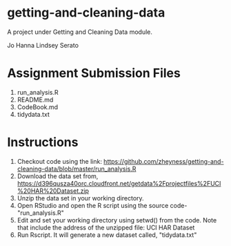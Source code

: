 # getting-and-cleaning-data
A project under Getting and Cleaning Data module.

Jo Hanna Lindsey Serato

# Assignment Submission Files
1. run_analysis.R
2. README.md
3. CodeBook.md
4. tidydata.txt

# Instructions
1. Checkout code using the link: 
https://github.com/zheyness/getting-and-cleaning-data/blob/master/run_analysis.R
2. Download the data set from, 
https://d396qusza40orc.cloudfront.net/getdata%2Fprojectfiles%2FUCI%20HAR%20Dataset.zip
3. Unzip the data set in your working directory.
4. Open RStudio and open the R script using the source code- "run_analysis.R"
5. Edit and set your working directory using setwd() from the code. Note that include the address of the unzipped file: 
UCI HAR Dataset 
6. Run Rscript. It will generate a new dataset called, "tidydata.txt"
